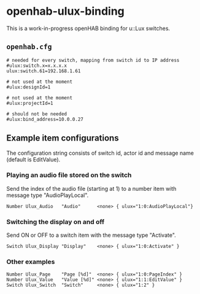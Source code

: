 # openhab-ulux-binding

This is a work-in-progress openHAB binding for u::Lux switches.

## `openhab.cfg`

	# needed for every switch, mapping from switch id to IP address
	#ulux:switch.x=x.x.x.x
	ulux:switch.61=192.168.1.61

	# not used at the moment
	#ulux:designId=1

	# not used at the moment
	#ulux:projectId=1

	# should not be needed
	#ulux:bind_address=10.0.0.27

## Example item configurations

The configuration string consists of switch id, actor id and message name (default is EditValue).

### Playing an audio file stored on the switch

Send the index of the audio file (starting at 1) to a number item with message type "AudioPlayLocal". 

`Number Ulux_Audio   "Audio"      <none> { ulux="1:0:AudioPlayLocal"}`

### Switching the display on and off

Send ON or OFF to a switch item with the message type "Activate".

`Switch Ulux_Display "Display"    <none> { ulux="1:0:Activate" }`

### Other examples

`Number Ulux_Page    "Page [%d]"  <none> { ulux="1:0:PageIndex" }`
`Number Ulux_Value   "Value [%d]" <none> { ulux="1:1:EditValue" }`
`Switch Ulux_Switch  "Switch"     <none> { ulux="1:2" }`

